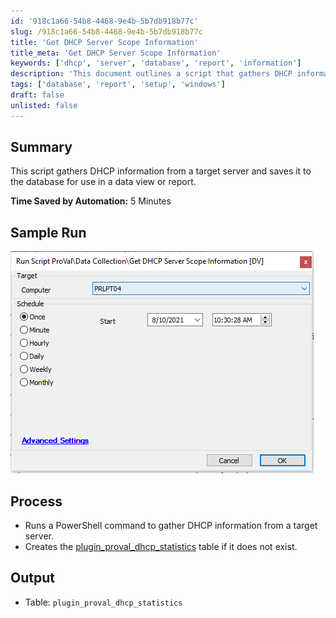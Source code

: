 ```yaml
---
id: '918c1a66-54b8-4468-9e4b-5b7db918b77c'
slug: /918c1a66-54b8-4468-9e4b-5b7db918b77c
title: 'Get DHCP Server Scope Information'
title_meta: 'Get DHCP Server Scope Information'
keywords: ['dhcp', 'server', 'database', 'report', 'information']
description: 'This document outlines a script that gathers DHCP information from a specified target server and stores it in a database for reporting and data view purposes. The automation process is designed to save time and streamline data management.'
tags: ['database', 'report', 'setup', 'windows']
draft: false
unlisted: false
---
```


## Summary

This script gathers DHCP information from a target server and saves it to the database for use in a data view or report.

**Time Saved by Automation:** 5 Minutes

## Sample Run

![Sample Run](../../../static/img/docs/918c1a66-54b8-4468-9e4b-5b7db918b77c/image_1.png)

## Process

- Runs a PowerShell command to gather DHCP information from a target server.
- Creates the [plugin_proval_dhcp_statistics](/docs/489fe175-9ac6-420c-be2e-e5faceb956fd) table if it does not exist.

## Output

- Table: `plugin_proval_dhcp_statistics`

